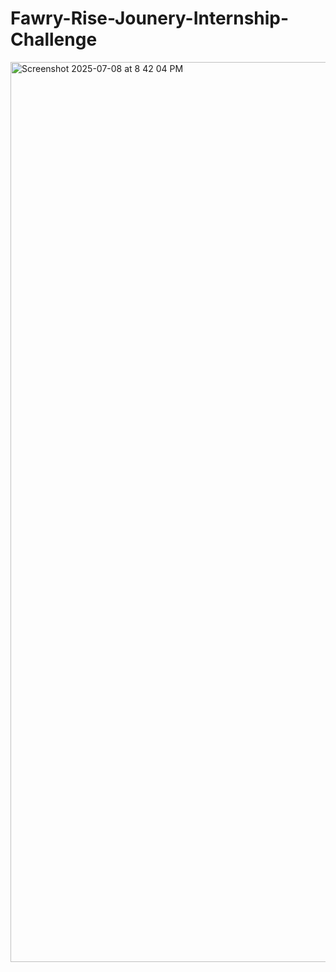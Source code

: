 # Fawry-Rise-Jounery-Internship-Challenge

<img width="1440" alt="Screenshot 2025-07-08 at 8 42 04 PM" src="https://github.com/user-attachments/assets/e7fc3c6d-1361-4134-85ea-09d39b8e1801" />
